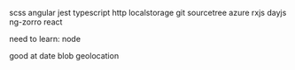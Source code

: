 scss
angular
jest
typescript
http
localstorage
git
sourcetree
azure
rxjs
dayjs
ng-zorro
react

need to learn:
node

good at
date
blob
geolocation

